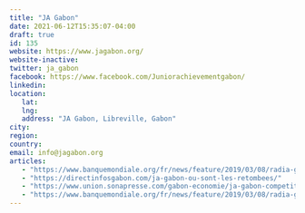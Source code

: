 ```yaml
---
title: "JA Gabon"
date: 2021-06-12T15:35:07-04:00
draft: true
id: 135
website: https://www.jagabon.org/
website-inactive: 
twitter: ja_gabon
facebook: https://www.facebook.com/Juniorachievementgabon/
linkedin: 
location: 
   lat: 
   lng: 
   address: "JA Gabon, Libreville, Gabon"
city: 
region: 
country: 
email: info@jagabon.org
articles:
   - "https://www.banquemondiale.org/fr/news/feature/2019/03/08/radia-garrigues-ceo-of-an-incubator-providing-gabons-youth-with-skills-for-the-future"
   - "https://directinfosgabon.com/ja-gabon-ou-sont-les-retombees/"
   - "https://www.union.sonapresse.com/gabon-economie/ja-gabon-competition-nationale-les-laureats-2017-16151"
   - "https://www.banquemondiale.org/fr/news/feature/2019/03/08/radia-garrigues-ceo-of-an-incubator-providing-gabons-youth-with-skills-for-the-future"
---
```


